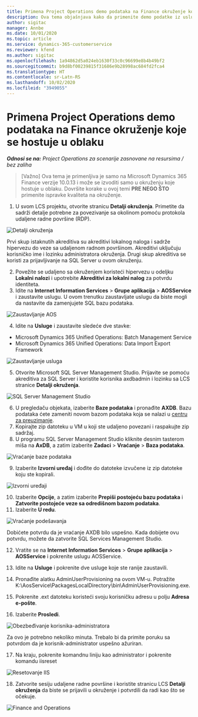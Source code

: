 ```yaml
---
title: Primena Project Operations demo podataka na Finance okruženje koje se hostuje u oblaku
description: Ova tema objašnjava kako da primenite demo podatke iz usluge Project Operations na Dynamics 365 Finance okruženje hostovano u oblaku.
author: sigitac
manager: Annbe
ms.date: 10/01/2020
ms.topic: article
ms.service: dynamics-365-customerservice
ms.reviewer: kfend
ms.author: sigitac
ms.openlocfilehash: 1a94862d5a024eb1630f33c0c96699e8b4b49bf2
ms.sourcegitcommit: b9d8bf00239815f31686e9b28998ac684fd2fca4
ms.translationtype: HT
ms.contentlocale: sr-Latn-RS
ms.lasthandoff: 10/02/2020
ms.locfileid: "3949055"
---
```

# <a name="apply-project-operations-demo-data-to-a-finance-cloud-hosted-environment"></a>Primena Project Operations demo podataka na Finance okruženje koje se hostuje u oblaku

_**Odnosi se na:** Project Operations za scenarije zasnovane na resursima / bez zaliha_

>[Važno] Ova tema je primenljiva je samo na Microsoft Dynamics 365 Finance verzije 10.0.13 i može se izvoditi samo u okruženju koje hostuje u oblaku. Dovršite korake u ovoj temi **PRE NEGO ŠTO** primenite ispravke kvaliteta na okruženje.

1. U svom LCS projektu, otvorite stranicu **Detalji okruženja**. Primetite da sadrži detalje potrebne za povezivanje sa okolinom pomoću protokola udaljene radne površine (RDP).

![Detalji  okruženja](./media/1EnvironmentDetails.png)

Prvi skup istaknutih akreditiva su akreditivi lokalnog naloga i sadrže hipervezu do veze sa udaljenom radnom površinom. Akreditivi uključuju korisničko ime i lozinku administratora okruženja. Drugi skup akreditiva se koristi za prijavljivanje na SQL Server u ovom okruženju.

2. Povežite se udaljeno sa okruženjem koristeći hipervezu u odeljku **Lokalni nalozi** i upotrebite **Akreditivi za lokalni nalog** za potvrdu identiteta.
3. Idite na **Internet Information Services** > **Grupe aplikacija** > **AOSService** i zaustavite uslugu. U ovom trenutku zaustavljate uslugu da biste mogli da nastavite da zamenjujete SQL bazu podataka.

![Zaustavljanje AOS](./media/2StopAOS.png)

4. Idite na **Usluge** i zaustavite sledeće dve stavke:

- Microsoft Dynamics 365 Unified Operations: Batch Management Service
- Microsoft Dynamics 365 Unified Operations: Data Import Export Framework

![Zaustavljanje usluga](./media/3StopServices.png)

5. Otvorite Microsoft SQL Server Management Studio. Prijavite se pomoću akreditiva za SQL Server i koristite korisnika axdbadmin i lozinku sa LCS stranice **Detalji okruženja**.

![SQL Server Management Studio](./media/4SSMS.png)

6. U pregledaču objekata, izaberite **Baze podataka** i pronađite **AXDB**. Bazu podataka ćete zameniti novom bazom podataka koja se nalazi u [centru za preuzimanje](https://download.microsoft.com/download/1/a/3/1a314bd2-b082-4a87-abdc-1ba26c92b63d/ProjOpsDemoDataFOGARelease.zip). 
7. Kopirajte zip datoteku u VM u koji ste udaljeno povezani i raspakujte zip sadržaj.
8. U programu SQL Server Management Studio kliknite desnim tasterom miša na **AxDB**, a zatim izaberite **Zadaci** > **Vraćanje** > **Baza podataka**.

![Vraćanje baze podataka](./media/5RestoreDatabase.png)

9. Izaberite **Izvorni uređaj** i dođite do datoteke izvučene iz zip datoteke koju ste kopirali.

![Izvorni uređaji](./media/6SourceDevice.png)

10. Izaberite **Opcije**, a zatim izaberite **Prepiši postojeću bazu podataka** i **Zatvorite postojeće veze sa odredišnom bazom podataka**. 
11. Izaberite **U redu**.

![Vraćanje podešavanja](./media/7RestoreSetting.png)

Dobićete potvrdu da je vraćanje AXDB bilo uspešno. Kada dobijete ovu potvrdu, možete da zatvorite SQL Services Management Studio.

12. Vratite se na **Internet Information Services** > **Grupe aplikacija** > **AOSService** i pokrenite uslugu AOSService.
13. Idite na **Usluge** i pokrenite dve usluge koje ste ranije zaustavili.

14. Pronađite alatku AdminUserProvisioning na ovom VM-u. Potražite K:\AosService\PackagesLocalDirectory\bin\AdminUserProvisioning.exe.
15. Pokrenite .ext datoteku koristeći svoju korisničku adresu u polju **Adresa e-pošte**. 
16. Izaberite **Prosledi**.

![Obezbeđivanje korisnika-administratora](./media/8AdminUserProvisioning.png)

Za ovo je potrebno nekoliko minuta. Trebalo bi da primite poruku sa potvrdom da je korisnik-administrator uspešno ažuriran.

17. Na kraju, pokrenite komandnu liniju kao administrator i pokrenite komandu iisreset

![Resetovanje IIS](./media/9IISReset.png)

18. Zatvorite sesiju udaljene radne površine i koristite stranicu LCS **Detalji okruženja** da biste se prijavili u okruženje i potvrdili da radi kao što se očekuje.

![Finance and Operations](./media/10FinanceAndOperations.png)
